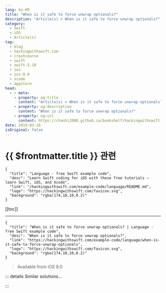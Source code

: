 ```yaml
---
lang: ko-KR
title: "When is it safe to force unwrap optionals?"
description: "Article(s) > When is it safe to force unwrap optionals?"
category:
  - Swift
  - iOS
  - Article(s)
tag: 
  - blog
  - hackingwithswift.com
  - crashcourse
  - swift
  - swift-5.10
  - ios
  - ios-8.0
  - xcode
  - appstore
head:
  - - meta:
    - property: og:title
      content: "Article(s) > When is it safe to force unwrap optionals?"
    - property: og:description
      content: "When is it safe to force unwrap optionals?"
    - property: og:url
      content: https://chanhi2000.github.io/bookshelf/hackingwithswift.com/example-code/language/when-is-it-safe-to-force-unwrap-optionals.html
date: 2019-03-28
isOriginal: false
---
```


# {{ $frontmatter.title }} 관련

```component VPCard
{
  "title": "Language - free Swift example code",
  "desc": "Learn Swift coding for iOS with these free tutorials – learn Swift, iOS, and Xcode",
  "link": "/hackingwithswift.com/example-code/language/README.md",
  "logo": "https://hackingwithswift.com/favicon.svg",
  "background": "rgba(174,10,10,0.2)"
}
```

[[toc]]

---

```component VPCard
{
  "title": "When is it safe to force unwrap optionals? | Language - free Swift example code",
  "desc": "When is it safe to force unwrap optionals?",
  "link": "https://hackingwithswift.com/example-code/language/when-is-it-safe-to-force-unwrap-optionals",
  "logo": "https://hackingwithswift.com/favicon.svg",
  "background": "rgba(174,10,10,0.2)"
}
```

> Available from iOS 8.0

<!-- TODO: 작성 -->

<!-- 
Some developers force unwrap optionals regularly, and some never do it, but it won’t surprise you to learn that both of those are pretty extreme and will cause you problems.

Some things are optional in Swift not because they may or may not be present, but because of historical reasons. For example, when you create a new application, your `AppDelegate` class has an optional `UIWindow` property called `window`. Or there’s the `Bundle` class, which has an optional `URL` property called `resourceURL` property that points to where your bundle’s resources are.

Both of those are optional, but if either of them fail something is seriously wrong with your application – should you really be trying to carry on running if your app is in such a corrupt state?

Think about when you try to instantiate a view controller with an identifier. Apple’s API here doesn’t throw errors, and doesn’t return an optional view controller – it just hard crashes, because there’s no sensible way for the app to continue if it’s missing a whole storyboard identifier.

You can apply that same logic to your code: if you’re trying to load a `UIImage` from your asset catalog, force unwrapping is a sensible thing to do because if that image is missing it means you’ve either made a serious mistake or your app is in a damaged state and forcing a crash might help limit corruption of user data.

-->

::: details Similar solutions…

<!--
/example-code/testing/how-to-check-and-unwrap-optionals-in-tests-using-xctunwrap">How to check and unwrap optionals in tests using XCTUnwrap() 
/example-code/language/how-to-unwrap-an-optional-in-swift">How to unwrap an optional in Swift 
/quick-start/swiftui/how-to-force-one-gesture-to-recognize-before-another-using-highprioritygesture">How to force one gesture to recognize before another using highPriorityGesture() 
/quick-start/swiftui/how-to-force-views-to-one-side-inside-a-stack-using-spacer">How to force views to one side inside a stack using Spacer 
/example-code/language/how-to-force-your-program-to-crash-with-assert">How to force your program to crash with assert()</a>
-->

:::

